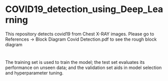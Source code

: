 # COVID19_detection_using_Deep_Learning
This repository detects covid19 from Chest X-RAY images.
Please go to References  -> Block Diagram Covid Detection.pdf to see the rough block diagram
#
The training set is used to train the model; the test set evaluates its performance on unseen data; and the validation set aids in model selection and hyperparameter tuning.
